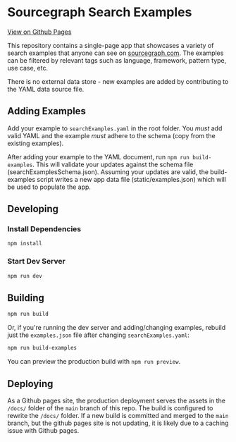 # Sourcegraph Search Examples

[View on Github Pages](https://sourcegraph.github.io/sourcegraph-search-examples)

This repository contains a single-page app that showcases a variety of search examples that anyone can see on [sourcegraph.com](https://sourcegraph.com/search). The examples can be filtered by relevant tags such as language, framework, pattern type, use case, etc. 

There is no external data store - new examples are added by contributing to the YAML data source file.

## Adding Examples

Add your example to `searchExamples.yaml` in the root folder. You *must* add valid YAML and the example *must* adhere to the schema (copy from the existing examples). 

After adding your example to the YAML document, run `npm run build-examples`. This will validate your updates against the schema file (searchExamplesSchema.json). Assuming your updates are valid, the build-examples script writes a new app data file (static/examples.json) which will be used to populate the app.

## Developing

### Install Dependencies

```shell
npm install
```

### Start Dev Server

```bash
npm run dev
```

## Building

```bash
npm run build
```

Or, if you're running the dev server and adding/changing examples, rebuild just the `examples.json` file after changing `searchExamples.yaml`:

```bash
npm run build-examples
```

You can preview the production build with `npm run preview`.

## Deploying

As a Github pages site, the production deployment serves the assets in the `/docs/` folder of the `main` branch of this repo. The build is configured to rewrite the `/docs/` folder. If a new build is committed and merged to the `main` branch, but the github pages site is not updating, it is likely due to a caching issue with Github pages.